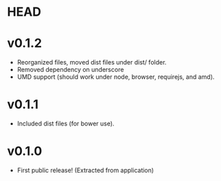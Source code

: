 # HEAD

# v0.1.2
- Reorganized files, moved dist files under dist/ folder.
- Removed dependency on underscore
- UMD support (should work under node, browser, requirejs, and amd).

# v0.1.1
- Included dist files (for bower use).

# v0.1.0
- First public release! (Extracted from application)